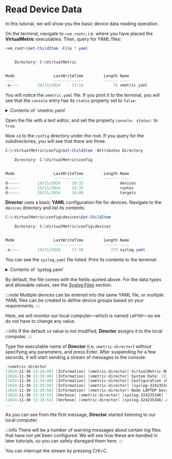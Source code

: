 # Read Device Data

In this tutorial, we will show you the basic device data reading operation.

On the terminal, navigate to `<vm_root>`, i.e. where you have placed the **VirtualMetric** executables. Then, query for YAML files:

```PowerShell
<vm_root>\Get-ChildItem -File *.yaml


    Directory: C:\VirtualMetric


Mode                 LastWriteTime         Length Name
----                 -------------         ------ ----
-a----        28/11/2024     13:14             76 vmetric.yaml
```

You will notice the `vmetric.yaml` file. If you print it to the terminal, you will see that the `console` entry has its `status` property set to `false`:

<details>
<summary>Contents of `vmetric.yaml`</summary>
```YAML
debug:
  log:
    status: true
  level: 5
  console:
    status: false
```
</details>

Open the file with a text editor, and set the property `console: status:` to `true`.

Now `cd` to the `config` directory under the root. If you query for the subdirectories, you will see that there are three.

```PowerShell
C:\>VirtualMetric\config\Get-ChildItem -Attributes Directory

    Directory: C:\VirtualMetric\config


Mode                 LastWriteTime         Length Name
----                 -------------         ------ ----
d-----        19/11/2024     19:33                devices
d-----        19/11/2024     19:33                routes
d-----        20/11/2024     14:08                targets
```

**Director** uses a basic **YAML** configuration file for devices. Navigate to the `devices` directory and list its contents:

```PowerShell
C:\>VirtualMetric\config\devices\Get-ChildItem

    Directory: C:\VirtualMetric\config\devices


Mode                 LastWriteTime         Length Name
----                 -------------         ------ ----
-a----        19/11/2024     17:18            173 syslog.yaml
```

You can see the `syslog.yaml` file listed. Print its contents to the terminal:

<details>
<summary>Contents of `syslog.yaml`</summary>
```YAML
devices:
  - id: 324235346
    name: 127.0.0.1
    description: syslog
    type: syslog
    status: true
    properties:
      address: "0.0.0.0"
      port: 14514
```
</details>

By default, the file comes with the fields quoted above. For the data types and allowable values, see the [Syslog Files](../ref/syslog.md) section.

:::note
Multiple devices can be entered into the same YAML file, or multiple YAML files can be created to define device groups based on your requirements.
:::

Here, we will monitor our local computer&mdash;which is named `LAPTOP`&mdash;so we do not have to change any value.

:::info
If the default `id` value is not modified, **Director** assigns it to the local computer.
:::

Type the executable name of **Director** (i.e. `vmetric-director`) without specifying any parameters, and press <kb-short>Enter</kb-short>. After suspending for a few seconds, it will start sending a stream of messages to the console:

```PowerShell
.\vmetric-director
[2024-11-30 13:19:49] [Information] [vmetric-director] VirtualMetric Main Service {LAPTOP} is getting started... Process ID: 19904
[2024-11-30 13:19:49] [Information] [vmetric-director] System Date: 2024-11-30 13:19:49.6392555 +0300 +03 m=+1.976707401, Director Version: 10.0.0
[2024-11-30 13:19:49] [Information] [vmetric-director] Configuration changes have been published to the key-value store on vmetric-director.
[2024-11-30 13:19:50] [Information] [vmetric-director] [syslog-324235346] Collector for 127.0.0.1 is not running. Service will start a new collector.
[2024-11-30 13:19:50] [Information] [vmetric-director] Node LAPTOP became leader on vmetric-director.
[2024-11-30 13:19:53] [Verbose] [vmetric-director] [syslog-324235346] The listener will be started with 1 workers.
[2024-11-30 13:19:53] [Verbose] [vmetric-director] [syslog-324235346] Acknowledging queue.syslog.324235346.0.0.vmfl in the queue because the file is too old.
...
```

As you can see from the first message, **Director** started listening to our local computer.

:::info
There will be a number of warning messages about certain _log_ files that have not yet been configured. We will see how these are handled in later tutorials, so you can safely disregard them here.
:::

You can interrupt the stream by pressing <kb-short>Crtl+C</kb-short>.
